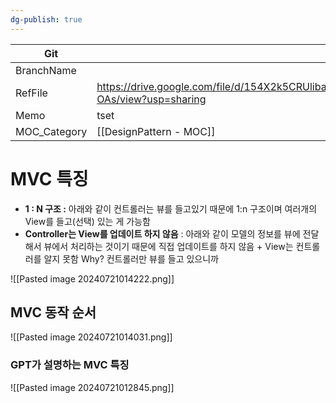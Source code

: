 ```yaml
---
dg-publish: true
---
```


| Git          |                                                                                    |
| ------------ | ---------------------------------------------------------------------------------- |
| BranchName   |                                                                                    |
| RefFile      | https://drive.google.com/file/d/154X2k5CRUlibaEZGiUyI5Qmo5XVC-OAs/view?usp=sharing |
| Memo         | tset                                                                               |
| MOC_Category | [[DesignPattern - MOC]]                                                            |
 
# MVC 특징 


* **1 : N 구조 :** 아래와 같이 컨트롤러는 뷰를 들고있기 때문에 1:n 구조이며 여러개의 View를 들고(선택) 있는 게 가능함
* **Controller는 View를 업데이트 하지 않음** : 아래와 같이 모델의 정보를 뷰에 전달해서 뷰에서 처리하는 것이기 때문에 직접 업데이트를 하지 않음 + View는 컨트롤러를 알지 못함 Why? 컨트롤러만 뷰를 들고 있으니까


![[Pasted image 20240721014222.png]]


## MVC 동작 순서


![[Pasted image 20240721014031.png]]


### GPT가 설명하는 MVC 특징

![[Pasted image 20240721012845.png]]





